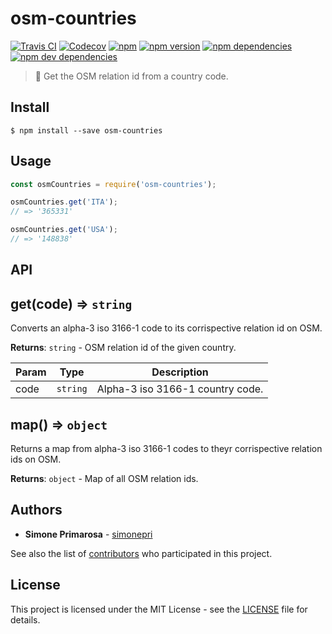 # osm-countries
[![Travis CI](https://travis-ci.org/simonepri/osm-countries.svg?branch=master)](https://travis-ci.org/simonepri/osm-countries) [![Codecov](https://img.shields.io/codecov/c/github/simonepri/osm-countries/master.svg)](https://codecov.io/gh/simonepri/osm-countries) [![npm](https://img.shields.io/npm/dm/osm-countries.svg)](https://www.npmjs.com/package/osm-countries) [![npm version](https://img.shields.io/npm/v/osm-countries.svg)](https://www.npmjs.com/package/osm-countries) [![npm dependencies](https://david-dm.org/simonepri/osm-countries.svg)](https://david-dm.org/simonepri/osm-countries) [![npm dev dependencies](https://david-dm.org/simonepri/osm-countries/dev-status.svg)](https://david-dm.org/simonepri/osm-countries#info=devDependencies)

> 🔎 Get the OSM relation id from a country code.

## Install

```
$ npm install --save osm-countries
```

## Usage

```js
const osmCountries = require('osm-countries');

osmCountries.get('ITA');
// => '365331'

osmCountries.get('USA');
// => '148838'
```

## API

<a name="get"></a>

## get(code) ⇒ <code>string</code>
Converts an alpha-3 iso 3166-1 code to its corrispective relation id on OSM.

**Returns**: <code>string</code> - OSM relation id of the given country.  

| Param | Type | Description |
| --- | --- | --- |
| code | <code>string</code> | Alpha-3 iso 3166-1 country code. |

<a name="map"></a>

## map() ⇒ <code>object</code>
Returns a map from alpha-3 iso 3166-1 codes to theyr corrispective relation
ids on OSM.

**Returns**: <code>object</code> - Map of all OSM relation ids.  

## Authors
* **Simone Primarosa** - [simonepri](https://github.com/simonepri)

See also the list of [contributors](https://github.com/simonepri/osm-countries/contributors) who participated in this project.

## License
This project is licensed under the MIT License - see the [LICENSE](LICENSE) file for details.
